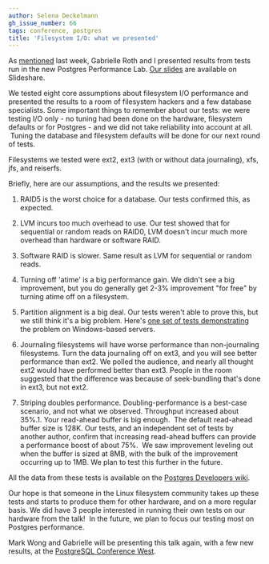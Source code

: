 ```yaml
---
author: Selena Deckelmann
gh_issue_number: 66
tags: conference, postgres
title: 'Filesystem I/O: what we presented'
---
```




As [mentioned](/blog/2008/09/09/fun-with-72gb-of-disk-filesystem) last week, Gabrielle Roth and I presented results from tests run in the new Postgres Performance Lab. [Our slides](http://www.slideshare.net/selenamarie/filesystem-io-from-a-database-perspective-presentation/) are available on Slideshare.

We tested eight core assumptions about filesystem I/O performance and presented the results to a room of filesystem hackers and a few database specialists. Some important things to remember about our tests: we were testing I/O only - no tuning had been done on the hardware, filesystem defaults or for Postgres - and we did not take reliability into account at all.  Tuning the database and filesystem defaults will be done for our next round of tests.

Filesystems we tested were ext2, ext3 (with or without data journaling), xfs, jfs, and reiserfs.

Briefly, here are our assumptions, and the results we presented:

1. RAID5 is the worst choice for a database. Our tests confirmed this, as expected.

1. LVM incurs too much overhead to use. Our test showed that for sequential or random reads on RAID0, LVM doesn't incur much more overhead than hardware or software RAID.

1. Software RAID is slower. Same result as LVM for sequential or random reads.

1. Turning off 'atime' is a big performance gain. We didn't see a big improvement, but you do generally get 2-3% improvement "for free" by turning atime off on a filesystem.

1. Partition alignment is a big deal. Our tests weren't able to prove this, but we still think it's a big problem. Here's [one set of tests demonstrating](http://sqlblog.com/blogs/linchi_shea/archive/2007/02/01/performance-impact-of-disk-misalignment.aspx) the problem on Windows-based servers.

1. Journaling filesystems will have worse performance than non-journaling filesystems. Turn the data journaling off on ext3, and you will see better performance than ext2. We polled the audience, and nearly all thought ext2 would have performed better than ext3. People in the room suggested that the difference was because of seek-bundling that's done in ext3, but not ext2.

1. Striping doubles performance. Doubling-performance is a best-case scenario, and not what we observed. Throughput increased about 35%.1. Your read-ahead buffer is big enough.  The default read-ahead buffer size is 128K. Our tests, and an independent set of tests by another author, confirm that increasing read-ahead buffers can provide a performance boost of about 75%.  We saw improvement leveling out when the buffer is sized at 8MB, with the bulk of the improvement occurring up to 1MB. We plan to test this further in the future.

All the data from these tests is available on the [Postgres Developers wiki](http://wiki.postgresql.org/wiki/HP_ProLiant_DL380_G5_Tuning_Guide).

Our hope is that someone in the Linux filesystem community takes up these tests and starts to produce them for other hardware, and on a more regular basis. We did have 3 people interested in running their own tests on our hardware from the talk!  In the future, we plan to focus our testing most on Postgres performance.

Mark Wong and Gabrielle will be presenting this talk again, with a few new results, at the [PostgreSQL Conference West](http://postgresqlconference.org/west08/talks/).


